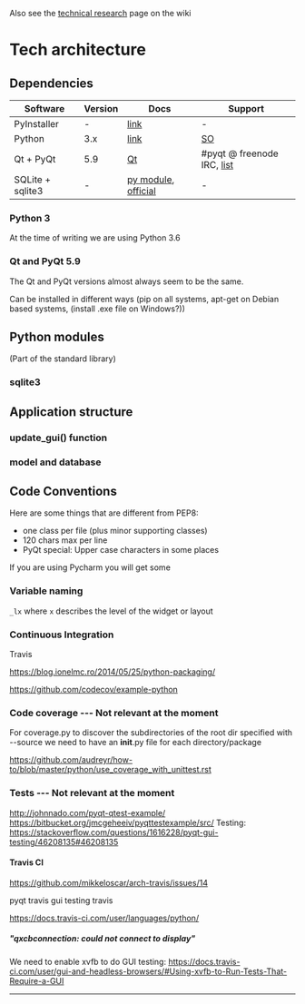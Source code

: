 
Also see the [technical research](https://github.com/SunyataZero/mindfulness-at-the-computer/wiki/Technical-Research) page on the wiki

# Tech architecture

## Dependencies

Software | Version | Docs | Support
--- | --- | --- | ---
PyInstaller | - | [link](pyinstaller.readthedocs.io) | -
Python | 3.x | [link](https://docs.python.org/3/) | [SO](https://stackoverflow.com/questions/tagged/python)
Qt + PyQt | 5.9 | [Qt](http://doc.qt.io/qt-5/) | #pyqt @ freenode IRC, [list](http://wiki.qt.io/Online_Communities)
SQLite + sqlite3 | - | [py module](https://docs.python.org/3/library/sqlite3.html), [official](https://www.sqlite.org/docs.html) | -


### Python 3

At the time of writing we are using Python 3.6

### Qt and PyQt 5.9

The Qt and PyQt versions almost always seem to be the same.

Can be installed in different ways (pip on all systems, apt-get on Debian based systems, (install .exe file on Windows?))

## Python modules
(Part of the standard library)

### sqlite3

## Application structure

### update_gui() function

### model and database

## Code Conventions

Here are some things that are different from PEP8:
* one class per file (plus minor supporting classes)
* 120 chars max per line
* PyQt special: Upper case characters in some places

If you are using Pycharm you will get some

### Variable naming

`_lx` where `x` describes the level of the widget or layout


### Continuous Integration

Travis

https://blog.ionelmc.ro/2014/05/25/python-packaging/

https://github.com/codecov/example-python


### Code coverage --- Not relevant at the moment

For coverage.py to discover the subdirectories of the root dir specified with --source
we need to have an __init__.py file for each directory/package

https://github.com/audreyr/how-to/blob/master/python/use_coverage_with_unittest.rst


### Tests --- Not relevant at the moment

http://johnnado.com/pyqt-qtest-example/
https://bitbucket.org/jmcgeheeiv/pyqttestexample/src/
Testing: https://stackoverflow.com/questions/1616228/pyqt-gui-testing/46208135#46208135

#### Travis CI

https://github.com/mikkeloscar/arch-travis/issues/14

pyqt travis
gui testing travis

https://docs.travis-ci.com/user/languages/python/


##### "qxcbconnection: could not connect to display"

We need to enable xvfb to do GUI testing:
https://docs.travis-ci.com/user/gui-and-headless-browsers/#Using-xvfb-to-Run-Tests-That-Require-a-GUI


***

